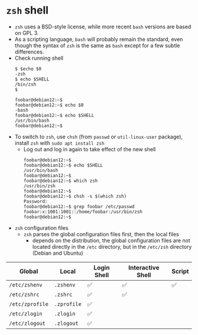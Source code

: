 # `zsh` shell

- `zsh` uses a BSD-style license, while more recent `bash` versions are based on GPL 3.
- As a scripting language, `bash` will probably remain the standard, even though the syntax of `zsh` is the same as `bash` except for a few subtle differences.
- Check running shell
    ```
    $ $echo $0
    -zsh
    $ echo $SHELL
    /bin/zsh
    $

    foobar@debian12:~$ 
    foobar@debian12:~$ echo $0
    -bash
    foobar@debian12:~$ echo $SHELL
    /usr/bin/bash
    foobar@debian12:~$    
    ```
- To switch to `zsh`, use `chsh` (from `passwd` or `util-linux-user` package), install `zsh` with `sudo apt install zsh`
    - Log out and log in again to take effect of the new shell
        ```
        foobar@debian12:~$ 
        foobar@debian12:~$ echo $SHELL
        /usr/bin/bash
        foobar@debian12:~$ 
        foobar@debian12:~$ which zsh
        /usr/bin/zsh
        foobar@debian12:~$ 
        foobar@debian12:~$ chsh -s $(which zsh)
        Password: 
        foobar@debian12:~$ grep foobar /etc/passwd
        foobar:x:1001:1001::/home/foobar:/usr/bin/zsh
        foobar@debian12:~$ 
        ```
- `zsh` configuration files
    - `zsh` parses the global configuration files first, then the local files
        - depends on the distribution, the global configuration files are not located directly in the `/etc` directory, but in the `/etc/zsh` directory (Debian and Ubuntu)

| Global          | Local       | Login Shell | Interactive Shell | Script |
| --------------- | ----------- | ----------- | ----------------- | ------ |
| `/etc/zshenv`   | `.zshenv`   | ✅          | ✅                | ✅      |
| `/etc/zshrc`    | `.zshrc`    | ✅          | ✅                |         |     
| `/etc/zprofile` | `.zprofile` | ✅          |                   |         |  
| `/etc/zlogin`   | `.zlogin`   | ✅          |                   |         |
| `/etc/zlogout`  | `.zlogout`  | ✅          |                   |         |